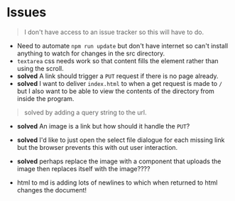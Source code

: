 # Issues

> I don't have access to an issue tracker so this will have to do.

- Need to automate `npm run update` but don't have internet so can't install anything to watch for changes in the src directory.
- `textarea` css needs work so that content fills the element rather than using the scroll.
- **solved** A link should trigger a `PUT` request if there is no page already.
- **solved** I want to deliver `index.html` to when a get request is made to `/` but I also want to be able to view the contents of the directory from inside the program.

> solved by adding a query string to the url.

- **solved** An image is a link but how should it handle the `PUT`?
- **solved** I'd like to just open the select file dialogue for each missing link but the browser prevents this with out user interaction.
- **solved** perhaps replace the image with a component that uploads the image then replaces itself with the image????

- html to md is adding lots of newlines to which when returned to html changes the document!
